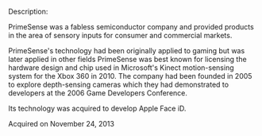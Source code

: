 Description:

PrimeSense was a fabless semiconductor company and provided products in the area of sensory inputs for consumer and commercial markets.

PrimeSense's technology had been originally applied to gaming but was later applied in other fields PrimeSense was best known for licensing the hardware design and chip used in Microsoft's Kinect motion-sensing system for the Xbox 360 in 2010. The company had been founded in 2005 to explore depth-sensing cameras which they had demonstrated to developers at the 2006 Game Developers Conference.

Its technology was acquired to develop Apple Face iD.

Acquired on November 24, 2013